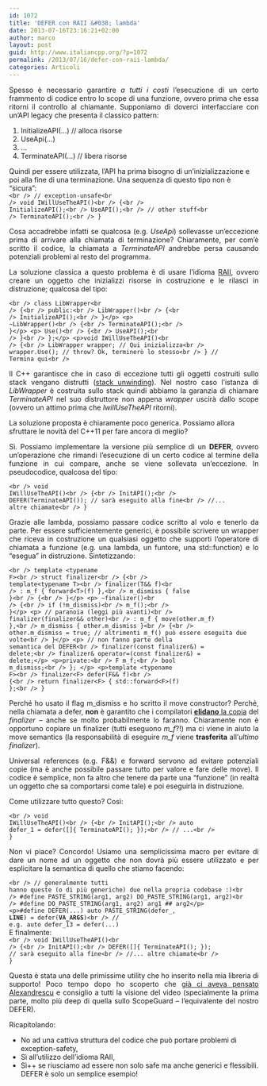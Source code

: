 ```yaml
---
id: 1072
title: 'DEFER con RAII &#038; lambda'
date: 2013-07-16T23:16:21+02:00
author: marco
layout: post
guid: http://www.italiancpp.org/?p=1072
permalink: /2013/07/16/defer-con-raii-lambda/
categories: Articoli
---
```

<p style="text-align: justify;">
  Spesso è necessario garantire <em>a tutti i costi</em> l&#8217;esecuzione di un certo frammento di codice entro lo scope di una funzione, ovvero prima che essa ritorni il controllo al chiamante. Supponiamo di doverci interfacciare con un&#8217;API legacy che presenta il classico pattern:
</p>

  1. <span style="line-height: 12px;">InitializeAPI(&#8230;) // alloca risorse</span>
  2. UseApi(&#8230;)
  3. &#8230;
  4. TerminateAPI(&#8230;) // libera risorse

Quindi per essere utilizzata, l&#8217;API ha prima bisogno di un&#8217;inizializzazione e poi alla fine di una terminazione. Una sequenza di questo tipo non è &#8220;sicura&#8221;:  
<code lang="cpp" escaped="true">&lt;br />
// exception-unsafe&lt;br />
void IWillUseTheAPI()&lt;br />
{&lt;br />
   InitializeAPI();&lt;br />
   UseAPI();&lt;br />
   // other stuff&lt;br />
   TerminateAPI();&lt;br />
}</code>

<p style="text-align: justify;">
  Cosa accadrebbe infatti se qualcosa (e.g. <em>UseApi</em>) sollevasse un&#8217;eccezione prima di arrivare alla chiamata di terminazione? Chiaramente, per com&#8217;è scritto il codice, la chiamata a <em>TerminateAPI</em> andrebbe persa causando potenziali problemi al resto del programma.
</p>

<p style="text-align: justify;">
  La soluzione classica a questo problema è di usare l&#8217;idioma <a href="http://en.wikipedia.org/wiki/Resource_Acquisition_Is_Initialization">RAII</a>, ovvero creare un oggetto che inizializzi risorse in costruzione e le rilasci in distruzione; qualcosa del tipo:
</p>

<code lang="cpp" escaped="true">&lt;br />
class LibWrapper&lt;br />
{&lt;br />
public:&lt;br />
   LibWrapper()&lt;br />
   {&lt;br />
     InitializeAPI();&lt;br />
   }&lt;/p>
&lt;p>   ~LibWrapper()&lt;br />
   {&lt;br />
     TerminateAPI();&lt;br />
   }&lt;/p>
&lt;p>   Use()&lt;br />
   {&lt;br />
     UseAPI();&lt;br />
   }&lt;br />
};&lt;/p>
&lt;p>void IWillUseTheAPI()&lt;br />
{&lt;br />
   LibWrapper wrapper; // Qui inizializza&lt;br />
   wrapper.Use(); // throw? Ok, terminerò lo stesso&lt;br />
} // Termina qui&lt;br />
</code>

<p style="text-align: justify;">
  Il C++ garantisce che in caso di eccezione tutti gli oggetti costruiti sullo stack vengano distrutti (<a href="http://stackoverflow.com/questions/2331316/what-is-stack-unwinding">stack unwinding</a>). Nel nostro caso l&#8217;istanza di <em>LibWrapper</em> è costruita sullo stack quindi abbiamo la garanzia di chiamare <em>TerminateAPI</em> nel suo distruttore non appena <em>wrapper</em> uscirà dallo scope (ovvero un attimo prima che <em>IwillUseTheAPI</em> ritorni).
</p>

La soluzione proposta è chiaramente poco generica. Possiamo allora sfruttare le novità del C++11 per fare ancora di meglio?

<p style="text-align: justify;">
  Sì. Possiamo implementare la versione più semplice di un <strong>DEFER</strong>, ovvero un&#8217;operazione che rimandi l&#8217;esecuzione di un certo codice al termine della funzione in cui compare, anche se viene sollevata un&#8217;eccezione. In pseudocodice, qualcosa del tipo:
</p>

<code lang="cpp" escaped="true">&lt;br />
void IWillUseTheAPI()&lt;br />
{&lt;br />
   InitAPI();&lt;br />
   DEFER(TerminateAPI()); // sarà eseguito alla fine&lt;br />
   //... altre chiamate&lt;br />
}</code>

<p style="text-align: justify;">
  Grazie alle lambda, possiamo passare codice scritto al volo e tenerlo da parte. Per essere sufficientemente generici, è possibile scrivere un wrapper che riceva in costruzione un qualsiasi oggetto che supporti l&#8217;operatore di chiamata a funzione (e.g. una lambda, un funtore, una std::function) e lo &#8220;esegua&#8221; in distruzione. Sintetizzando:
</p>

<code lang="cpp" escaped="true">&lt;br />
template &lt;typename F&gt;&lt;br />
struct finalizer&lt;br />
{&lt;br />
    template&lt;typename T&gt;&lt;br />
    finalizer(T&& f)&lt;br />
       : m_f { forward&lt;T&gt;(f) },&lt;br />
         m_dismiss { false }&lt;br />
    {&lt;br />
    }&lt;/p>
&lt;p>    ~finalizer()&lt;br />
    {&lt;br />
       if (!m_dismiss)&lt;br />
          m_f();&lt;br />
    }&lt;/p>
&lt;p>    // paranoia (leggi più avanti)&lt;br />
    finalizer(finalizer&& other)&lt;br />
       : m_f { move(other.m_f) },&lt;br />
         m_dismiss { other.m_dismiss }&lt;br />
    {&lt;br />
       other.m_dismiss = true; // altrimenti m_f() può essere eseguita due volte&lt;br />
    }&lt;/p>
&lt;p>    // non fanno parte della semantica del DEFER&lt;br />
    finalizer(const finalizer&) = delete;&lt;br />
    finalizer& operator=(const finalizer&) = delete;&lt;/p>
&lt;p>private:&lt;br />
    F m_f;&lt;br />
    bool m_dismiss;&lt;br />
}; &lt;/p>
&lt;p>template &lt;typename F&gt;&lt;br />
finalizer&lt;F&gt; defer(F&& f)&lt;br />
{&lt;br />
    return finalizer&lt;F&gt; { std::forward&lt;F&gt;(f) };&lt;br />
}</code>

<p style="text-align: justify;">
  Perché ho usato il flag m_dismiss e ho scritto il move constructor? Perché, nella chiamata a defer, <strong>non</strong> è garantito che i compilatori <a href="http://en.wikipedia.org/wiki/Copy_elision"><strong>elidano</strong> la copia</a> del <em>finalizer</em> &#8211; anche se molto probabilmente lo faranno. Chiaramente non è opportuno copiare un finalizer (tutti eseguono <em>m_f</em>?!) ma ci viene in aiuto la move semantics (la responsabilità di eseguire <em>m_f</em> viene <strong>trasferita</strong> all&#8217;<em>ultimo</em> <em>finalizer</em>).
</p>

<p style="text-align: justify;">
  Universal references (e.g. F&&) e forward servono ad evitare potenziali copie (ma è anche possibile passare tutto per valore e fare delle move). Il codice è semplice, non fa altro che tenere da parte una &#8220;funzione&#8221; (in realtà un oggetto che sa comportarsi come tale) e poi eseguirla in distruzione.
</p>

<p style="text-align: justify;">
  Come utilizzare tutto questo? Così:
</p>

<code lang="cpp" escaped="true">&lt;br />
void IWillUseTheAPI()&lt;br />
{&lt;br />
   InitAPI();&lt;br />
   auto defer_1 = defer([]{ TerminateAPI(); });&lt;br />
   // ...&lt;br />
}</code>

<p style="text-align: justify;">
  Non vi piace? Concordo! Usiamo una semplicissima macro per evitare di dare un nome ad un oggetto che non dovrà più essere utilizzato e per esplicitare la semantica di quello che stiamo facendo:
</p>

<code lang="cpp" escaped="true">&lt;br />
// generalmente tutti hanno queste (o di più generiche) due nella propria codebase :)&lt;br />
#define PASTE_STRING(arg1, arg2) DO_PASTE_STRING(arg1, arg2)&lt;br />
#define DO_PASTE_STRING(arg1, arg2) arg1 ## arg2&lt;/p>
&lt;p>#define DEFER(...) auto PASTE_STRING(defer_, __LINE__) = defer(__VA_ARGS__)&lt;br />
// e.g. auto defer_13 = defer(...)</code>  
E finalmente:  
<code lang="cpp" escaped="true">&lt;br />
void IWillUseTheAPI()&lt;br />
{&lt;br />
   InitAPI();&lt;br />
   DEFER([]{ TerminateAPI(); }); // sarà eseguito alla fine&lt;br />
   //... altre chiamate&lt;br />
}</code>

<p style="text-align: justify;">
  Questa è stata una delle primissime utility che ho inserito nella mia libreria di supporto! Poco tempo dopo ho scoperto che <a href="http://channel9.msdn.com/Shows/Going+Deep/C-and-Beyond-2012-Andrei-Alexandrescu-Systematic-Error-Handling-in-C">già ci aveva pensato Alexandrescu</a> e consiglio a tutti la visione del video (specialmente la prima parte, molto più deep di quella sullo ScopeGuard &#8211; l&#8217;equivalente del nostro DEFER).
</p>

<p style="text-align: justify;">
  Ricapitolando:
</p>

  * <span style="line-height: 12px;">No ad una cattiva struttura del codice che può portare problemi di exception-safety,</span>
  * Sì all&#8217;utilizzo dell&#8217;idioma RAII,
  * Sì++ se riusciamo ad essere non solo safe ma anche generici e flessibili. DEFER è solo un semplice esempio!